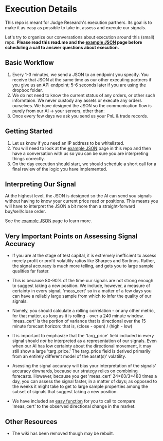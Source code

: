 # Execution Details
This repo is meant for Judge Research's execution partners.  Its goal is to make it as easy as possible to take in, assess and execute our signals.    

Let's try to organize our conversations about execution around this (small) repo.  **Please read this read.me and the [example JSON](https://github.com/JudgeResearchEcosystem/execution_details/blob/main/example_json_and_exec_details.md) page before scheduling a call to answer questions about execution.**  

## Basic Workflow

1.  Every 1-3 minutes, we send a JSON to an endpoint you specify.  You receive that JSON at the same time as our other executing partners if you give us an API endpoint; 5-6 seconds later if you are using the dropbox folder.
2.  We do not need to know the current status of any orders, or other such informtaion.  We never custody any assets or execute any orders ourselves.  We have designed the JSON so the communication flow is purely from our AI -> your servers, other than: 
3.  Once every few days we ask you send us your PnL & trade records.  
    
## Getting Started

1.  Let us know if you need an IP address to be whitelisted.
2.  You will need to look at the [example JSON](https://github.com/JudgeResearchEcosystem/execution_details/blob/main/example_json_and_exec_details.md) page in this repo and then have a conversation with us so you can be sure you are interpreting things correctly.
3.  On the day execution should start, we should schedule a short call for a final review of the logic you have implemented.  

## Interpreting Our Signal

At the highest level, the JSON is designed so the AI can send you signals without having to know your current price read or positions.  This means you will have to interpret the JSON a bit more than a straight-forward buy/sell/close order.   

See the [example JSON](https://github.com/JudgeResearchEcosystem/execution_details/blob/main/example_json_and_exec_details.md) page to learn more.

## Very Important Points on Assessing Signal Accuracy

- If you are at the stage of test capital, it is extremely inefficient to assess merely profit or profit-volatility ratios like Sharpes and Sortinos.  Rather, the signal accuracy is much more telling, and gets you to large sample qualities far faster.   

- This is because 80-90% of the time our signals are not strong enough to suggest taking a new position. We include, however, a measure of certainty in every signal, 'meas_cert' so in a matter of a few days you can have a reliably large sample from which to infer the quality of our signals.  

- Namely, you should calculate a rolling correlation - or any other metric, for that matter, as long as it is rolling - over a 240 minute window.  'meas_cert' is the portion of variance that is directional over the 15 minute forecast horizon:  that is, (close - open) / (high - low)
  
- It is important to emphasize that the 'targ_price' field included in every signal should *not* be interpreted as a representation of our signals.  Even when our AI has low certainty about the directional movement, it may still show a large 'targ_price.'  The targ_price field is derived primarily from an entirely different model of the asset(s)' volatility.   

- Asessing the signal accuracy will bias your interpretation of the signals' accuracy downards, because our strategy relies on combining forecasts.  However, because you get 'meas_cert' 24*60/3=480 times a day, you can assess the signal faster, in a matter of days; as opposed to the weeks it might take to get to large sample properties among the subset of signals that suggest taking a new position.

- We have included an [easy function](https://github.com/JudgeResearchEcosystem/execution_details/blob/main/wind_perc_chart) for you to call to compare 'meas_cert' to the observed directional change in the market. 


## Other Resources
- The wiki has been removed though may be rebuilt.
